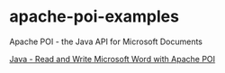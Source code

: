 # apache-poi-examples
Apache POI - the Java API for Microsoft Documents

[Java - Read and Write Microsoft Word with Apache POI](https://github.com/isaccanedo/java-read-and-write-microsoft-word-with-apache-poi/)

